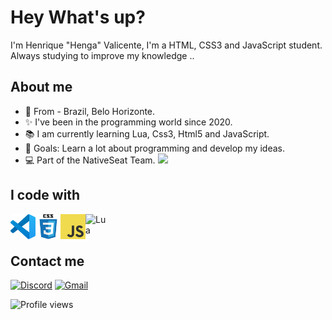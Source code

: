 <h1> Hey  What's up?</h1>


<p> I'm Henrique "Henga" Valicente, I'm a HTML, CSS3 and JavaScript student. Always studying to improve my knowledge .. <p>

## About me
- 📍  From - Brazil, Belo Horizonte.
- ✨ I've been in the programming world since 2020.
- 📚 I am currently learning Lua, Css3, Html5 and JavaScript.
- 🎯 Goals: Learn a lot about programming and develop my ideas.
- 💻 Part of the NativeSeat Team.  <img src="https://media.giphy.com/avatars/ucfcyber/rT7KnJJ811Cr.gif" width="13" /> 

## I code with

<img align="left" title="Visual Studio Code" alt="Visual Studio Code" width="40px" src="https://raw.githubusercontent.com/github/explore/80688e429a7d4ef2fca1e82350fe8e3517d3494d/topics/visual-studio-code/visual-studio-code.png" />

<img align="left" title="CSS3" alt="CSS3" width="40px" src="https://raw.githubusercontent.com/github/explore/80688e429a7d4ef2fca1e82350fe8e3517d3494d/topics/css/css.png" />

<img align="left" title="Javascript" alt="Javascript" width="40px" src="https://raw.githubusercontent.com/github/explore/80688e429a7d4ef2fca1e82350fe8e3517d3494d/topics/javascript/javascript.png" />

<img align="left" title="Lua" alt="Lua" width="40px" src="https://upload.wikimedia.org/wikipedia/commons/thumb/c/cf/Lua-Logo.svg/1200px-Lua-Logo.svg.png" />


<br />
<br />

<h2>Contact me </h2>

<p><a href="https://discord.gg/ENev5DuBbF" target="_blank"><img alt="Discord" src="https://img.shields.io/badge/Discord-%230077B5.svg?&style=for-the-badge&logo=discord&logoColor=white" /></a>
<a href="mailto:hengafn@gmail.com" target="_blank"><img alt="Gmail" src="https://img.shields.io/badge/Email-%230077B5.svg?&style=for-the-badge&logo=microsoft-outlook&logoColor=white" /></a>
  <p align="left"> <img src="https://komarev.com/ghpvc/?username=maykbrito&color=green" alt="Profile views" /> </p>

</p>

